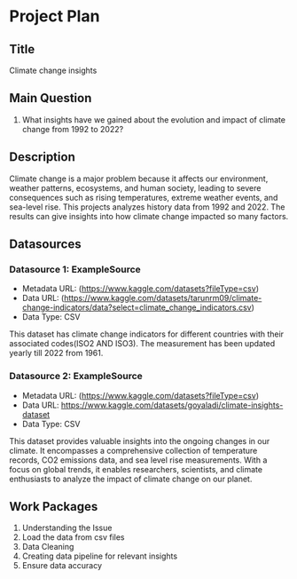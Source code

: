 # Project Plan

## Title
<!-- Give your project a short title. -->
Climate change insights

## Main Question

<!-- Think about one main question you want to answer based on the data. -->
1. What insights have we gained about the evolution and impact of climate change from 1992 to 2022?

## Description

<!-- Describe your data science project in max. 200 words. Consider writing about why and how you attempt it. -->
Climate change is a major problem because it affects our environment, weather patterns, ecosystems, and human society, leading to severe consequences such as rising temperatures, extreme weather events, and sea-level rise.
This projects analyzes history data from 1992 and 2022. The results can give insights into how climate change impacted so many factors.

## Datasources

<!-- Describe each datasources you plan to use in a section. Use the prefic "DatasourceX" where X is the id of the datasource. -->

### Datasource 1: ExampleSource
* Metadata URL: (https://www.kaggle.com/datasets?fileType=csv)
* Data URL: (https://www.kaggle.com/datasets/tarunrm09/climate-change-indicators/data?select=climate_change_indicators.csv)
* Data Type: CSV

This dataset has climate change indicators for different countries with their associated codes(ISO2 AND ISO3). The measurement has been updated yearly till 2022 from 1961.

### Datasource 2: ExampleSource
* Metadata URL: (https://www.kaggle.com/datasets?fileType=csv)
* Data URL: https://www.kaggle.com/datasets/goyaladi/climate-insights-dataset
* Data Type: CSV

This dataset provides valuable insights into the ongoing changes in our climate. It encompasses a comprehensive collection of temperature records, CO2 emissions data, and sea level rise measurements. With a focus on global trends, it enables researchers, scientists, and climate enthusiasts to analyze the impact of climate change on our planet.

## Work Packages

<!-- List of work packages ordered sequentially, each pointing to an issue with more details. -->

1. Understanding the Issue 
2. Load the data from csv files
3. Data Cleaning
4. Creating data pipeline for relevant insights
5. Ensure data accuracy
   
[i1]: https://github.com/jvalue/made-template/issues/1
